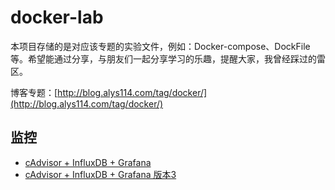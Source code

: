 # docker-lab
本项目存储的是对应该专题的实验文件，例如：Docker-compose、DockFile等。希望能通过分享，与朋友们一起分享学习的乐趣，提醒大家，我曾经踩过的雷区。

博客专题：[http://blog.alys114.com/tag/docker/](http://blog.alys114.com/tag/docker/)

## 监控
- [cAdvisor + InfluxDB + Grafana](https://github.com/alys114/docker-lab/tree/master/monitor-cif)
- [cAdvisor + InfluxDB + Grafana 版本3](https://github.com/alys114/docker-lab/tree/master/monitor-cif-V3)
